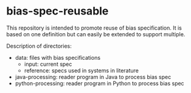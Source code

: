 # bias-spec-reusable

This repository is intended to promote reuse of bias specification. 
It is based on one definition but can easily be extended to support multiple.

Description of directories:
  * data: files with bias specifications
    - input: current spec
    - reference: specs used in systems in literature
  * java-processing: reader program in Java to process bias spec
  * python-processing: reader program in Python to process bias spec

